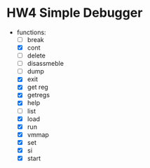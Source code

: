 # HW4 Simple Debugger
- functions:
	- [ ] break
	- [x] cont
	- [ ] delete
	- [ ] disassmeble
	- [ ] dump
	- [x] exit
	- [x] get reg
	- [x] getregs
	- [x] help
	- [ ] list
	- [x] load
	- [x] run
	- [x] vmmap
	- [x] set
	- [x] si
	- [x] start
